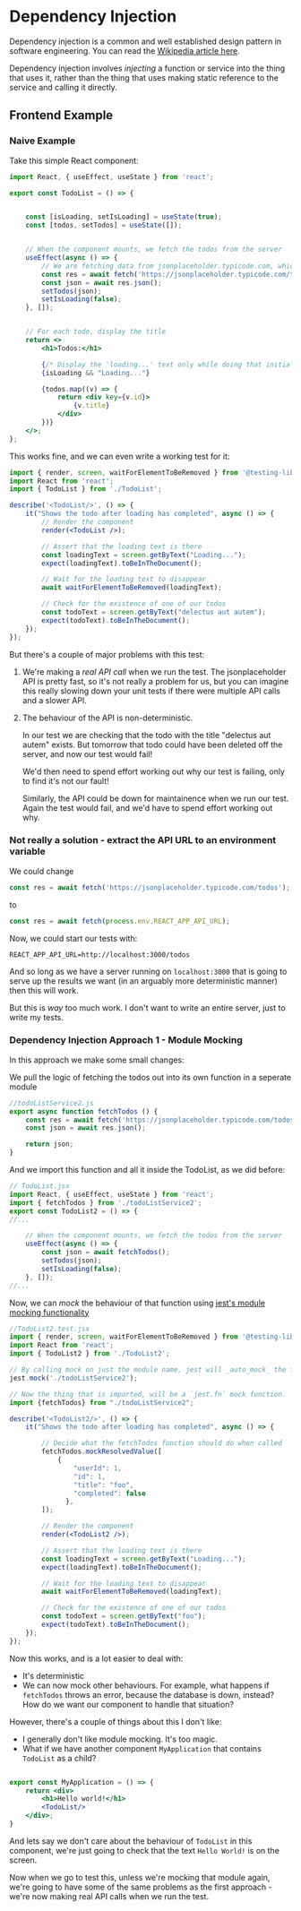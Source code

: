 # Dependency Injection

Dependency injection is a common and well established design pattern in software engineering. You can read the [Wikipedia article here](https://en.wikipedia.org/wiki/Dependency_injection#:~:text=In%20software%20engineering%2C%20dependency%20injection,it%20depends%20on%2C%20called%20dependencies.&text=The%20'injection'%20refers%20to%20the,part%20of%20the%20client's%20state.).

Dependency injection involves _injecting_ a function or service into the thing that uses it, rather than the thing that uses making static reference to the service and calling it directly. 

## Frontend Example

### Naive Example

Take this simple React component: 

```jsx
import React, { useEffect, useState } from 'react';

export const TodoList = () => {


    const [isLoading, setIsLoading] = useState(true); 
    const [todos, setTodos] = useState([]);


    // When the component mounts, we fetch the todos from the server
    useEffect(async () => {
        // We are fetching data from jsonplaceholder.typicode.com, which is a fantastic public REST API, perfect for these examples
        const res = await fetch('https://jsonplaceholder.typicode.com/todos');
        const json = await res.json();
        setTodos(json);
        setIsLoading(false); 
    }, []);


    // For each todo, display the title
    return <>
        <h1>Todos:</h1>

        {/* Display the 'loading...' text only while doing that initial fetch */}
        {isLoading && "Loading..."}

        {todos.map((v) => {
            return <div key={v.id}>
                {v.title}
            </div>
        })}
    </>;
};
```

This works fine, and we can even write a working test for it: 

```jsx
import { render, screen, waitForElementToBeRemoved } from '@testing-library/react';
import React from 'react';
import { TodoList } from './TodoList';

describe('<TodoList/>', () => {
    it("Shows the todo after loading has completed", async () => {
        // Render the component
        render(<TodoList />);

        // Assert that the loading text is there 
        const loadingText = screen.getByText("Loading...");
        expect(loadingText).toBeInTheDocument();

        // Wait for the loading text to disappear
        await waitForElementToBeRemoved(loadingText);

        // Check for the existence of one of our todos
        const todoText = screen.getByText("delectus aut autem");
        expect(todoText).toBeInTheDocument();
    });
});
```

But there's a couple of major problems with this test: 

1. We're making a _real API call_ when we run the test. The jsonplaceholder API is pretty fast, so it's not really a problem for us, but you can imagine this really slowing down your unit tests if there were multiple API calls and a slower API. 
2. The behaviour of the API is non-deterministic. 

    In our test we are checking that the todo with the title "delectus aut autem" exists. But tomorrow that todo could have been deleted off the server, and now our test would fail! 
    
    We'd then need to spend effort working out why our test is failing, only to find it's not our fault!

    Similarly, the API could be down for maintainence when we run our test. Again the test would fail, and we'd have to spend effort working out why. 

### Not really a solution - extract the API URL to an environment variable 

We could change 

```js
const res = await fetch('https://jsonplaceholder.typicode.com/todos');
```

to 

```js
const res = await fetch(process.env.REACT_APP_API_URL);
```

Now, we could start our tests with: 

```
REACT_APP_API_URL=http://localhost:3000/todos
```

And so long as we have a server running on `localhost:3000` that is going to serve up the results we want (in an arguably more deterministic manner) then this will work. 

But this is _way_ too much work. I don't want to write an entire server, just to write my tests. 

### Dependency Injection Approach 1 - Module Mocking 

In this approach we make some small changes: 

We pull the logic of fetching the todos out into its own function in a seperate module 

```js
//todoListService2.js
export async function fetchTodos () {
    const res = await fetch('https://jsonplaceholder.typicode.com/todos');
    const json = await res.json();

    return json; 
}
```

And we import this function and all it inside the TodoList, as we did before: 

```js
// TodoList.jsx
import React, { useEffect, useState } from 'react';
import { fetchTodos } from './todoListService2';
export const TodoList2 = () => {
//... 

    // When the component mounts, we fetch the todos from the server
    useEffect(async () => {
        const json = await fetchTodos();
        setTodos(json);
        setIsLoading(false); 
    }, []);
//...
```

Now, we can _mock_ the behaviour of that function using [jest's module mocking functionality](https://jestjs.io/docs/jest-object#jestmockmodulename-factory-options)

```jsx
//TodoList2.test.jsx
import { render, screen, waitForElementToBeRemoved } from '@testing-library/react';
import React from 'react';
import { TodoList2 } from './TodoList2';

// By calling mock on just the module name, jest will _auto_mock_ the functions in it
jest.mock('./todoListService2'); 

// Now the thing that is imported, will be a `jest.fn` mock function. 
import {fetchTodos} from "./todoListService2"; 

describe('<TodoList2/>', () => {
    it("Shows the todo after loading has completed", async () => {

        // Decide what the fetchTodos function should do when called
        fetchTodos.mockResolvedValue([
            {
                "userId": 1,
                "id": 1,
                "title": "foo",
                "completed": false
              },
        ]);

        // Render the component
        render(<TodoList2 />);

        // Assert that the loading text is there 
        const loadingText = screen.getByText("Loading...");
        expect(loadingText).toBeInTheDocument();

        // Wait for the loading text to disappear
        await waitForElementToBeRemoved(loadingText);

        // Check for the existence of one of our todos
        const todoText = screen.getByText("foo");
        expect(todoText).toBeInTheDocument();
    });
});

```

Now this works, and is a lot easier to deal with: 

- It's deterministic
- We can now mock other behaviours. For example, what happens if `fetchTodos` throws an error, because the database is down, instead? How do we want our component to handle that situation?

However, there's a couple of things about this I don't like: 

- I generally don't like module mocking. It's too magic. 
- What if we have another component `MyApplication` that contains `TodoList` as a child? 

```jsx

export const MyApplication = () => {
    return <div>
        <h1>Hello world!</h1>
        <TodoList/>
    </div>;
}
```

And lets say we don't care about the behaviour of `TodoList` in this component, we're just going to check that the text `Hello World!` is on the screen. 

Now when we go to test this, unless we're mocking that module again, we're going to have some of the same problems as the first approach - we're now making real API calls when we run the test. 



